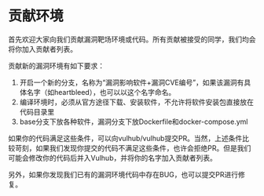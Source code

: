 # 贡献环境

首先欢迎大家向我们贡献漏洞靶场环境或代码。所有贡献被接受的同学，我们均会将你加入贡献者列表。

贡献新的漏洞环境有如下要求：

1. 开启一个新的分支，名称为“漏洞影响软件+漏洞CVE编号”，如果该漏洞有具体名字（如heartbleed），也可以以这个名字命名。
2. 编译环境时，必须从官方途径下载、安装软件，不允许将软件安装包直接放在代码目录里
3. base分支下放各种软件，漏洞分支下放Dockerfile和docker-compose.yml

如果你的代码满足这些条件，可以向vulhub/vulhub提交PR。当然，上述条件比较苛刻，如果我们发现你提交的代码不满足这些条件，也许会拒绝PR。但是我们可能会修改你的代码后并入Vulhub，并将你的名字加入贡献者列表。

另外，如果你发现我们已有的漏洞环境代码中存在BUG，也可以提交PR进行修复。